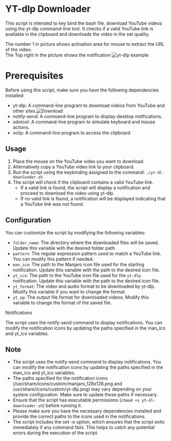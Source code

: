 # YT-dlp Downloader
This script is intended to key bind the bash file. 
download YouTube videos using the yt-dlp command-line tool. 
It checks if a valid YouTube link is available in the clipboard and downloads the video in the set quality.

The number 1 in picture shows activation area for mouse to extract the URL of the video.  
The Top right in the picture shows the notification
![yt-dlp example](https://github.com/a-dith/a-dith/blob/main/yt-dl_downloader.jpg "sample")

# Prerequisites

Before using this script, make sure you have the following dependencies installed:
  *  yt-dlp: A command-line program to download videos from YouTube and other sites.![Download](https://github.com/yt-dlp/yt-dlp "yt-dlp")
  *  notify-send: A command-line program to display desktop notifications.
  *  xdotool: A command-line program to simulate keyboard and mouse actions.
  *  xclip: A command-line program to access the clipboard.

## Usage

1. Place the mouse on the YouTube video you want to download.
2. Alternatively copy a YouTube video link to your clipboard.
3. Run the script using the keybinding assigned to the command: `./yt-dl-downloader.sh`
4. The script will check if the clipboard contains a valid YouTube link.
    * If a valid link is found, the script will display a notification and proceed to download the video using yt-dlp.
    * If no valid link is found, a notification will be displayed indicating that a YouTube link was not found.

## Configuration

You can customize the script by modifying the following variables:
* `folder_name`: The directory where the downloaded files will be saved. Update this variable with the desired folder path.
* `pattern`: The regular expression pattern used to match a YouTube link. You can modify this pattern if needed.
* `man_ico`: The path to the Manjaro icon file used for the starting notification. Update this variable with the path to the desired icon file.
* `yt_ico`: The path to the YouTube icon file used for the `yt-dlp` notification. Update this variable with the path to the desired icon file.
* `yt_format`: The video and audio format to be downloaded by yt-dlp. Modify this variable if you want to change the format.
* `yt_op`: The output file format for downloaded videos. Modify this variable to change the format of the saved file.

Notifications

The script uses the notify-send command to display notifications. You can modify the notification icons by updating the paths specified in the man_ico and yt_ico variables.

## Note

* The script uses the notify-send command to display notifications. You can modify the notification icons by updating the paths specified in the man_ico and yt_ico variables.
* The paths specified for the notification icons (/usr/share/icons/custom/manjaro_128x128.png and /usr/share/icons/custom/yt-dlp.png) may vary depending on your system configuration. Make sure to update these paths if necessary.
* Ensure that the script has executable permissions (`chmod +x yt-dl-downloader.sh`) before running it.
* Please make sure you have the necessary dependencies installed and provide the correct paths to the icons used in the notifications.
* The script includes the set -e option, which ensures that the script exits immediately if any command fails. This helps to catch any potential errors during the execution of the script.

